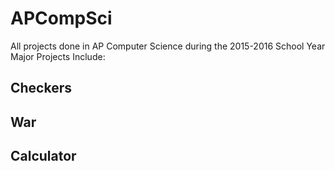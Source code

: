 # APCompSci
All projects done in AP Computer Science during the 2015-2016 School Year
Major Projects Include:
## Checkers
## War
## Calculator
